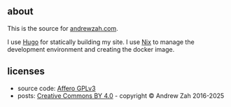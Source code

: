 ## about
This is the source for [andrewzah.com](https://andrewzah.com).

I use [Hugo](https://gohugo.io/) for statically building my site.
I use [Nix](https://nixos.org/) to manage the development environment and creating the docker image.

## licenses
- source code: [Affero GPLv3](https://www.gnu.org/licenses/agpl-3.0.en.html)
- posts: [Creative Commons BY 4.0](https://creativecommons.org/licenses/by/4.0/) - copyright © Andrew Zah 2016-2025

